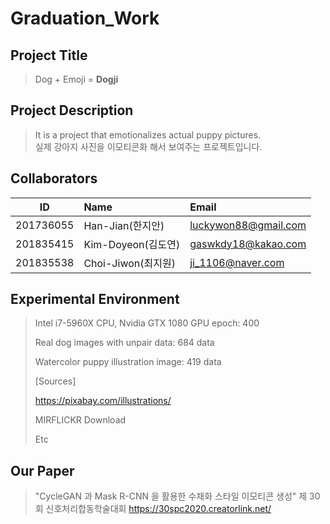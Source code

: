 # Graduation_Work
## Project Title 
> Dog + Emoji = **Dogji**

## Project Description
> It is a project that emotionalizes actual puppy pictures.<br>
> 실제 강아지 사진을 이모티콘화 해서 보여주는 프로젝트입니다.

## Collaborators
| ID         | Name                 | Email                      |
| ---------- | :------------------- | :------------------------- |
| 201736055  | Han-Jian(한지안)     | luckywon88@gmail.com       |
| 201835415  | Kim-Doyeon(김도연)   | gaswkdy18@kakao.com        |
| 201835538  | Choi-Jiwon(최지원)   | ji_1106@naver.com          |


## Experimental Environment
> Intel i7-5960X CPU, Nvidia GTX 1080 GPU
> epoch: 400
> 
> Real dog images with unpair data: 684 data
> 
> Watercolor puppy illustration image: 419 data
> 
> [Sources]
> 
> https://pixabay.com/illustrations/
> 
> MIRFLICKR Download
> 
> Etc
> 
## Our Paper
> "CycleGAN 과 Mask R-CNN 을 활용한 수채화 스타일 이모티콘 생성"
>  제 30회 신호처리합동학술대회  https://30spc2020.creatorlink.net/
>
